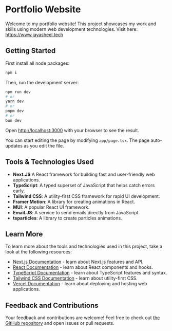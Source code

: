 # Portfolio Website

Welcome to my portfolio website! This project showcases my work and skills using modern web development technologies.
Visit here: https://www.jayasheel.tech

## Getting Started

First install all node packages:
```bash
npm i
```

Then, run the development server:

```bash
npm run dev
# or
yarn dev
# or
pnpm dev
# or
bun dev
```

Open [http://localhost:3000](http://localhost:3000) with your browser to see the result.

You can start editing the page by modifying `app/page.tsx`. The page auto-updates as you edit the file.

## Tools & Technologies Used

- **Next.JS** A React framework for building fast and user-friendly web applications.
- **TypeScript**: A typed superset of JavaScript that helps catch errors early.
- **Tailwind CSS**: A utility-first CSS framework for rapid UI development.
- **Framer Motion**: A library for creating animations in React.
- **MUI**: A popular React UI framework.
- **Email.JS**: A service to send emails directly from JavaScript.
- **tsparticles**: A library to create particles animations.

## Learn More

To learn more about the tools and technologies used in this project, take a look at the following resources:

- [Next.js Documentation](https://nextjs.org/docs) - learn about Next.js features and API.
- [React Documentation](https://reactjs.org/docs/getting-started.html) - learn about React components and hooks.
- [TypeScript Documentation](https://www.typescriptlang.org/docs/) - learn about TypeScript features and syntax.
- [Tailwind CSS Documentation](https://tailwindcss.com/docs) - learn about utility-first CSS.
- [Vercel Documentation](https://vercel.com/docs) - learn about deploying and hosting web applications.

## Feedback and Contributions

Your feedback and contributions are welcome! Feel free to check out [the GitHub repository](https://github.com/vercel/next.js) and open issues or pull requests.


